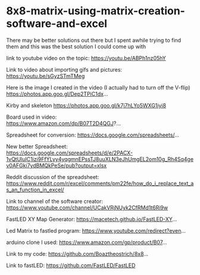 # 8x8-matrix-using-matrix-creation-software-and-excel
There may be better solutions out there but I spent awhile trying to find them and this was the best solution I could come up with

link to youtube video on the topic: https://youtu.be/ABPh1nz05hY

Link to video about importing gifs and pictures: https://youtu.be/sGyzSTmTMeg

Here is the image I created in the video 
(I actually had to turn off the V-flip)
https://photos.app.goo.gl/Dep2TPiC1dx...

Kirby and skeleton https://photos.app.goo.gl/k7j7hLYo5WXG1iyi8

Board used in video:  
https://www.amazon.com/dp/B07T2D4QGJ?...

Spreadsheet for conversion: https://docs.google.com/spreadsheets/...

New better Spreadsheet: https://docs.google.com/spreadsheets/d/e/2PACX-1vQtUluIC1izi9FfYLyy4yqgmnEPssTJ8uuXLN3eJhUmgEL2om10g_Rh4Sq4gev0AFGki7ydBMQkPeSe/pub?output=xlsx

Reddit discussion of the spreadsheet: https://www.reddit.com/r/excel/comments/pm22fe/how_do_i_replace_text_as_an_function_in_excel/

Link to channel of the software creator: https://www.youtube.com/channel/UCakVRjNUyk2CfRMd1t6Ri9w

FastLED XY Map Generator:
https://macetech.github.io/FastLED-XY...

Led Matrix to fastled program:
https://www.youtube.com/redirect?even...

arduino clone I used:
https://www.amazon.com/gp/product/B07...

Link to my code:
https://github.com/Boaztheostrich/8x8...

Link to fastLED:
https://github.com/FastLED/FastLED

